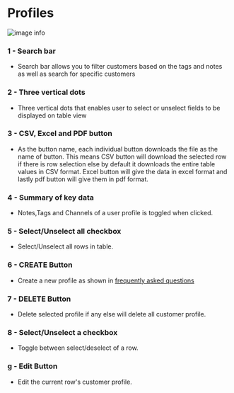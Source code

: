 # Profiles

![image info](../../static/img/profiles_img/design73.jpg)

### 1 - Search bar

+ Search bar allows you to filter customers based on the tags and notes as well as search for specific customers

### 2 - Three vertical dots

+ Three vertical dots that enables user to select or unselect fields to be displayed on table view

### 3 - CSV, Excel and PDF button

+ As the button name, each individual button downloads the file as the name of button. This means CSV button will download the selected row if there is row selection else by default it downloads the entire table values in CSV format. Excel button will give the data in excel format and lastly pdf button will give them in pdf format.

### 4 - Summary of key data

+ Notes,Tags and Channels of a user profile is toggled when clicked.

### 5 - Select/Unselect all checkbox

+ Select/Unselect all rows in table.

### 6 - CREATE Button

+ Create a new profile as shown in [frequently asked questions](/faqs/Profile/q7)

### 7 - DELETE Button

+ Delete selected profile if any else will delete all customer profile.

### 8 - Select/Unselect a checkbox

+ Toggle between select/deselect of a row.

### g - Edit Button

+ Edit the current row's customer profile.


